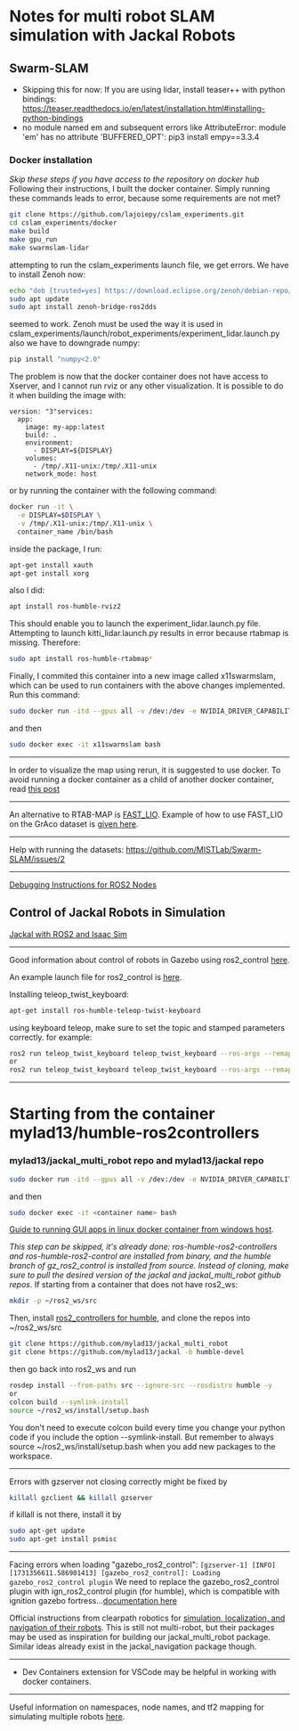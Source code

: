 # Notes for multi robot SLAM simulation with Jackal Robots

## Swarm-SLAM

- Skipping this for now:
    If you are using lidar, install teaser++ with python bindings: https://teaser.readthedocs.io/en/latest/installation.html#installing-python-bindings
- no module named em and subsequent errors like AttributeError: module 'em' has no attribute 'BUFFERED_OPT':
     pip3 install empy==3.3.4

### Docker installation 
*Skip these steps if you have access to the repository on docker hub*
Following their instructions, I built the docker container. Simply running these commands leads to error, because some requirements are not met?
```bash 
git clone https://github.com/lajoiepy/cslam_experiments.git
cd cslam_experiments/docker
make build
make gpu_run
make swarmslam-lidar
```
attempting to run the cslam_experiments launch file, we get errors. We have to install Zenoh now:
```bash
echo "deb [trusted=yes] https://download.eclipse.org/zenoh/debian-repo/ /" | sudo tee -a /etc/apt/sources.list > /dev/null
sudo apt update 
sudo apt install zenoh-bridge-ros2dds
```
seemed to work. Zenoh must be used the way it is used in cslam_experiments/launch/robot_experiments/experiment_lidar.launch.py
also we have to downgrade numpy:
```bash
pip install "numpy<2.0"
```
The problem is now that the docker container does not have access to Xserver, and I cannot run rviz or any other visualization. It is possible to do it when building the image with:
```
version: "3"services:
  app:
    image: my-app:latest
    build: .
    environment:
      - DISPLAY=${DISPLAY}
    volumes:
      - /tmp/.X11-unix:/tmp/.X11-unix
    network_mode: host
```
or by running the container with the following command:
```bash
docker run -it \
  -e DISPLAY=$DISPLAY \
  -v /tmp/.X11-unix:/tmp/.X11-unix \
  container_name /bin/bash
```
inside the package, I run:
```bash
apt-get install xauth 
apt-get install xorg
```
also I did:
```bash
apt install ros-humble-rviz2
```
This should enable you to launch the experiment_lidar.launch.py file.
Attempting to launch kitti_lidar.launch.py results in error because rtabmap is missing. Therefore:
```bash
sudo apt install ros-humble-rtabmap*
```
Finally, I commited this container into a new image called x11swarmslam, which can be used to run containers with the above changes implemented. Run this command:
```bash
sudo docker run -itd --gpus all -v /dev:/dev -e NVIDIA_DRIVER_CAPABILITIES=all --rm --ipc host --net host --pid host --name x11swarmslam x11swarmslam
```
and then
```bash
sudo docker exec -it x11swarmslam bash
```
----
In order to visualize the map using rerun, it is suggested to use docker. To avoid running a docker container as a child of another docker container, read [this post](https://stackoverflow.com/questions/27879713/is-it-ok-to-run-docker-from-inside-docker)

----
An alternative to RTAB-MAP is [FAST_LIO](https://github.com/hku-mars/FAST_LIO). Example of how to use FAST_LIO on the GrAco dataset is [given here](https://github.com/MISTLab/Swarm-SLAM/issues/49#issuecomment-2339632442).

----
Help with running the datasets:
https://github.com/MISTLab/Swarm-SLAM/issues/2

----
[Debugging Instructions for ROS2 Nodes](https://gist.github.com/JADC362/a4425c2d05cdaadaaa71b697b674425f)

## Control of Jackal Robots in Simulation
[Jackal with ROS2 and Isaac Sim](https://forums.developer.nvidia.com/t/how-to-drive-clearpath-jackal-via-ros2-messages-in-isaac-sim/275907)

---
Good information about control of robots in Gazebo using ros2_control [here](https://articulatedrobotics.xyz/tutorials/mobile-robot/applications/ros2_control-concepts/).

An example launch file for ros2_control is [here](https://github.com/ros-controls/ros2_control_demos/blob/humble/example_2/bringup/launch/diffbot.launch.py).

Installing teleop_twist_keyboard:
```bash
apt-get install ros-humble-teleop-twist-keyboard
```
using keyboard teleop, make sure to set the topic and stamped parameters correctly. for example:
```bash
ros2 run teleop_twist_keyboard teleop_twist_keyboard --ros-args --remap cmd_vel:=/jc0_0/jackal_velocity_controller/cmd_vel_unstamped
or
ros2 run teleop_twist_keyboard teleop_twist_keyboard --ros-args --remap cmd_vel:=<stamped_cmd_topic> -p stamped:=True 
```
---
# Starting from the container mylad13/humble-ros2controllers
### mylad13/jackal_multi_robot repo and mylad13/jackal repo
```bash
sudo docker run -itd --gpus all -v /dev:/dev -e NVIDIA_DRIVER_CAPABILITIES=all --rm --ipc host --net host --pid host --name <container name> <image name>
```
and then
```bash
sudo docker exec -it <container name> bash
```
[Guide to running GUI apps in linux docker container from windows host](https://medium.com/@potatowagon/how-to-use-gui-apps-in-linux-docker-container-from-windows-host-485d3e1c64a3).

*This step can be skipped, it's already done: ros-humble-ros2-controllers and ros-humble-ros2-control are installed from binary, and the humble branch of gz_ros2_control is installed from source. Instead of cloning, make sure to pull the desired version of the jackal and jackal_multi_robot github repos*. If starting from a container that does not have ros2_ws:
```bash
mkdir -p ~/ros2_ws/src
```
Then, install [ros2_controllers for humble](https://control.ros.org/humble/doc/getting_started/getting_started.html), and clone the repos into ~/ros2_ws/src
```bash
git clone https://github.com/mylad13/jackal_multi_robot
git clone https://github.com/mylad13/jackal -b humble-devel
```
 then go back into ros2_ws and run
```bash
rosdep install --from-paths src --ignore-src --rosdistro humble -y
or 
colcon build --symlink-install
source ~/ros2_ws/install/setup.bash
```
You don't need to execute colcon build every time you change your python code if you include the option --symlink-install. But remember to always source ~/ros2_ws/install/setup.bash when you add new packages to the workspace.

---

Errors with gzserver not closing correctly might be fixed by
```bash
killall gzclient && killall gzserver
```
if killall is not there, install it by
```bash 
sudo apt-get update
sudo apt-get install psmisc
```
---
Facing errors when loading "gazebo_ros2_control":
``` [gzserver-1] [INFO] [1731356611.586901413] [gazebo_ros2_control]: Loading gazebo_ros2_control plugin ```
We need to replace the gazebo_ros2_control plugin with ign_ros2_control plugin (for humble), which is compatible with ignition gazebo fortress...[documentation here](https://github.com/ros-controls/gz_ros2_control/blob/humble/doc/index.rst)

Official instructions from clearpath robotics for [simulation, localization, and navigation of their robots](https://docs.clearpathrobotics.com/docs/ros/tutorials/navigation_demos/nav2). This is still not multi-robot, but their packages may be used as inspiration for building our jackal_multi_robot package. Similar ideas already exist in the jackal_navigation package though.

---

- Dev Containers extension for VSCode may be helpful in working with docker containers.

---
Useful information on namespaces, node names, and tf2 mapping for simulating multiple robots [here](https://www.learnros2.com/ros/tutorials/multiple-robotic-arms-simulation-demo).